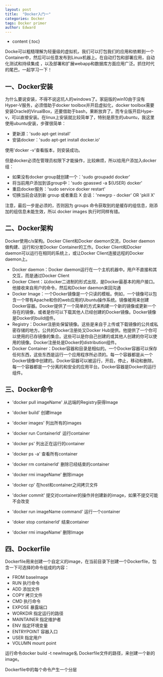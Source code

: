 ```yaml
---
layout: post
title:  "Docker入门一"
categories: Docker
tags: Docker primer
author: Edward
---
```


* content
{:toc}


Docke可以粗糙理解为轻量级的虚拟机，我们可以打包我们的应用和依赖到一个Container中，然后可以任意发布到Linux机器上。在自动打包和部署应用，自动化测试和持续集成
，以及部署和扩展webapp和数据库方面应用广泛。抓住时代的尾巴，一起学习一下！





## 一、Docker安装

为什么要说安装，不得不说这坑人的windows了。家庭版的win10由于没有Hyper-V服务，必须借助于docker toolbox并开启虚拟化，docker toolbox需要安装Oracle的VirualBox，还要借助于bash，果断放弃了。而专业版开启Hype-v，可以直接安装。在linux上安装就比较简单了，特别是原生的ubuntu，我这里使用ubuntu安装，步骤很简单：

- 更新源：'sudo apt-get install'
- 安装docker：'sudo apt-get install docker.io'

使用'docker -v'查看版本，则安装成功。

但是docker必须在管理员权限下才能操作，比较麻烦，所以给用户添加入docker组：

- 如果没有docker group就创建一个：'sudo groupadd docker'
- 将当前用户添加到该group中：'sudo gpasswd -a ${USER} docker'
- 重启docker服务：'sudo service docker restart'
- 切换当前会话到新 group 或者重启 X 会话：'newgrp - docker' OR 'pkill X'

注意，最后一步是必须的，否则因为 groups 命令获取到的是缓存的组信息，刚添加的组信息未能生效，所以 docker images 执行时同样有错。

## 二、Docker架构

Docker使用c/s架构。Docker Client和Docker daemon交流，Docker daemon做构建、运行和分发Docker Container的工作。Docker Client和Docker daemon可以运行在相同的系统上，或让Docker Client连接远程的Docker daemon上。

- Docker daemon：Docker daemon运行在一个主机机器中。用户不直接和其交互，而是通过Docker Client
- Docker Client：以docker二进制的形式出现，是Docker最基本的用户接口。他接收来自用户的命令，然后和Docker daemon来回沟通
- Docker Image：一个Docker镜像是一个只读的模板。例如，一个镜像可以包含一个带有Apache和你的web应用的Ubuntu操作系统。镜像被用来创建Docker容器。Docker提供了一个简单的方式来构建一个新的镜像或更新一个存在的镜像，或者是你可以下载其他人已经创建的Docker镜像。Docker镜像是Docker的build组件。
- Registry：Docker注册处保留镜像。这些是来自于上传或下载镜像的公共或私密存储的地方。公共的Docker注册处又Docker Hub提供。他提供了一个你可以使用的已存镜像的集合。这些可以是你自己创建的或其他人创建的你可以使用的镜像。Docker注册处是Docker的distribution组件。
- Docker Container：Docker容器和目录是相似的。一个Docker容器可以保存任何东西，这些东西是运行一个应用程序所必须的。每一个容器都是从一个Docker镜像中创建的。Docker容器可以被运行，开启，停止，移动和删除。每一个容器都是一个分离的和安全的应用平台。Docker容器是Docker的运行组件。

## 三、Docker命令

- 'docker pull imageName' 从远端的Registry获得Image

- 'docker build' 创建Image

- 'docker images' 列出所有的images

- 'docker run ContainerId' 运行container

- 'docker ps' 列出正在运行的container

- 'docker ps -a' 查看所有container

- 'docker rm containerId' 删除已经结束的container

- 'docker rmi imageName' 删除image

- 'docker cp' 在host和container之间拷贝文件

- 'docker commit' 提交对container的操作并创建新的image，如果不提交可能不会改变

- 'docker run imageName command' 运行一个container

- 'doker stop containerId' 结束container 

- 'docker rmi imageName' 删除Image


## 四、Dockerfile

Dockerfile用来创建一个自定义的image，在当前目录下创建一个Dockerfile，包含一下可选择的命令组成的内容：

- FROM baseImage
- RUN 执行命令
- ADD 添加文件
- COPY 拷贝文件
- CMD 执行命令
- EXPOSE 暴露端口
- WORKDIR 指定运行的路径
- MAINTAINER 指定维护者
- ENV 指定环境变量
- ENTRYPOINT 容器入口
- USER 指定用户
- VOLUMN mount point

运行命令docker build -t newImage名 Dockerfile文件的路径，来创建一个新的image。

Dockerfile中的每个命令产生一个分层











